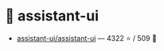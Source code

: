 # 👤 assistant-ui

- [assistant-ui/assistant-ui](https://github.com/assistant-ui/assistant-ui) — 4322 ⭐️ / 509 🍴
